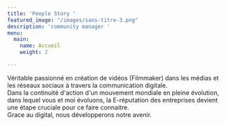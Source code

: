 ```yaml
---
title: 'People Story '
featured_image: "/images/sans-titre-3.png"
description: 'community manager '
menu:
  main:
    name: Accueil
    weight: 2

---
```

Véritable passionné en création de vidéos (Filmmaker) dans les médias et les réseaux sociaux à travers la communication digitale.  
Dans la continuité d'action d'un mouvement mondiale en pleine évolution, dans lequel vous et moi évoluons, la E-réputation des entreprises devient une étape cruciale pour ce faire connaitre.  
Grace au digital, nous développerons notre avenir.
